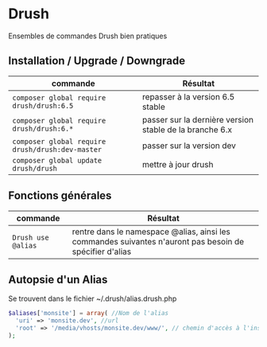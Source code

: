 Drush
=========

Ensembles de commandes Drush bien pratiques

## Installation / Upgrade / Downgrade
|**commande**|**Résultat**|
|------------|------------|
|`composer global require drush/drush:6.5`|repasser à la version 6.5 stable|
|`composer global require drush/drush:6.*`|passer sur la dernière version stable de la branche 6.x|
|`composer global require drush/drush:dev-master`|passer sur la version dev|
|`composer global update drush/drush`|mettre à jour drush|

## Fonctions générales
|**commande**|**Résultat**|
|------------|------------|
|`Drush use @alias`|rentre dans le namespace @alias, ainsi les commandes suivantes n'auront pas besoin de spécifier d'alias|

## Autopsie d'un Alias
Se trouvent dans le fichier ~/.drush/alias.drush.php
```php
$aliases['monsite'] = array( //Nom de l'alias
  'uri' => 'monsite.dev', //url
  'root' => '/media/vhosts/monsite.dev/www/', // chemin d'accès à l'instance du drupal
);
```
